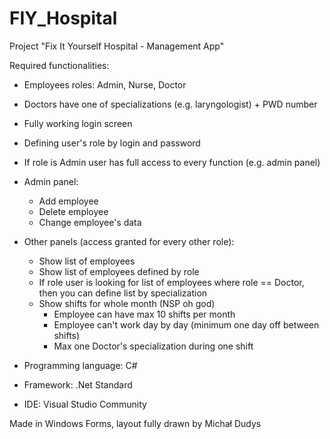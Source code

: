 # FIY_Hospital
Project "Fix It Yourself Hospital - Management App"

Required functionalities:

- Employees roles: Admin, Nurse, Doctor
- Doctors have one of specializations (e.g. laryngologist) + PWD number
- Fully working login screen
- Defining user's role by login and password
- If role is Admin user has full access to every function (e.g. admin panel)
- Admin panel:
  - Add employee
  - Delete employee
  - Change employee's data
- Other panels (access granted for every other role):
  - Show list of employees
  - Show list of employees defined by role 
  - If role user is looking for list of employees where role == Doctor, then you can define list by specialization
  - Show shifts for whole month (NSP oh god)
    - Employee can have max 10 shifts per month
    - Employee can't work day by day (minimum one day off between shifts)
    - Max one Doctor's specialization during one shift
    
 - Programming language: C#
 - Framework: .Net Standard
 - IDE: Visual Studio Community
 
 Made in Windows Forms, layout fully drawn by Michał Dudys
